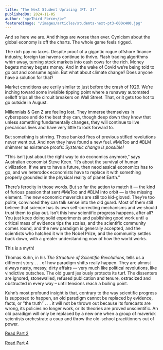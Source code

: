 ```yaml
---
title: "The Next Student Uprising (PT. 3)"
publishedOn: 2024-11-05
author: "<p>Third Force</p>"
featuredImage: "/images/articles/students-next-pt3-600x400.jpg"
---
```


And so here we are. And things are worse than ever. Cynicism about the global economy is off the charts. The whole game feels rigged.

The rich pay no taxes. Despite proof of a gigantic rogue offshore finance industry, foreign tax havens continue to thrive. Flash trading algorithms whirr away, turning stock markets into cash cows for the rich. Money begets money begets money. And in the wake of Covid we’re being told to go out and consume again. But what about climate change? Does anyone have a solution for that?

Market conditions are eerily similar to just before the crash of 1929. We’re inching toward some invisible tipping point where a runaway automated selloff trips all the circuit breakers on Wall Street. That, or it gets too hot to go outside in August.

Millennials &amp; Gen Z are feeling lost. They immerse themselves in cyberspace and do the best they can, though deep down they know that unless something fundamentally changes, they will continue to live precarious lives and have very little to look forward to.

But something is stirring. Those banked fires of previous stifled revolutions never went out. And now they have found a new fuel. #MeToo and #BLM shimmer as existence proofs: *Systemic change is possible!*

*‍*“This isn’t just about the right way to do economics anymore,” says Australian economist Steve Keen. “It’s about the survival of human civilization. If we are to have a future, then neoclassical economics has to go, and we heterodox economists have to replace it with something properly grounded in the physical reality of planet Earth.”

There’s ferocity in those words. But so far the action to match it — the kind of furious passion that sent #MeToo and #BLM into orbit — is the missing element. The new economic mavericks are still too kid-gloved. They’re too polite, convinced they can talk sense into the old guard. Most of them still believe that science has its own self-correcting mechanisms and we should trust them to play out. Isn’t this how scientific progress happens, after all? You just keep doing solid experiments and publishing good work until a critical mass of evidence tips the scales, and the scientific community comes round, and the new paradigm is generally accepted, and the scientists who hatched it win the Nobel Prize, and the community settles back down, with a greater understanding now of how the world works.

This is a myth!

Thomas Kuhn, in his *The Structure of Scientific Revolutions*, tells us a different story . . . of how paradigm shifts really happen. They are almost always nasty, messy, dirty affairs — very much like political revolutions, like vindictive putsches. The old guard jealously protects its turf. The dissenters are ignored, stonewalled, refused publication and tenure, ostracized and obstructed in every way – until tensions reach a boiling point.

Kuhn’s most profound insight is that, contrary to the way scientific progress is supposed to happen, an old paradigm cannot be replaced by evidence, facts, or “the truth” . . . it will not be thrown out because its forecasts are wrong, its policies no longer work, or its theories are proved unscientific. An old paradigm will only be replaced by a new one when a group of maverick scientists orchestrate a coup and throw the old-school practitioners out of power.

[Read Part 2](http://www.adbusters.org/full-articles/the-second-student-revolt-pt-2)

[Read Part 4](http://www.adbusters.org/full-articles/students-of-the-world-unite-pt-4)
